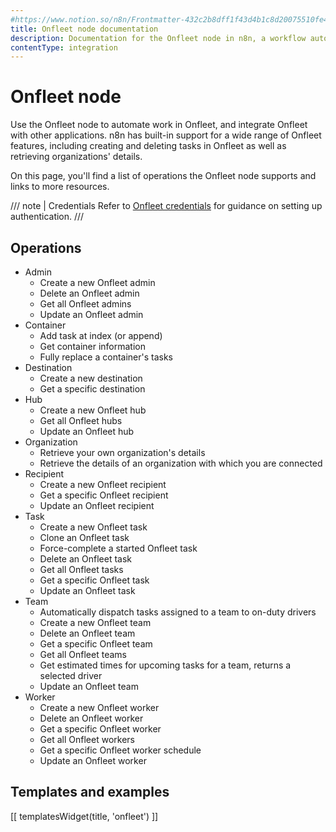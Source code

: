 ```yaml
---
#https://www.notion.so/n8n/Frontmatter-432c2b8dff1f43d4b1c8d20075510fe4
title: Onfleet node documentation
description: Documentation for the Onfleet node in n8n, a workflow automation platform. Includes details of operations and configuration, and links to examples and credentials information.
contentType: integration
---
```


# Onfleet node

Use the Onfleet node to automate work in Onfleet, and integrate Onfleet with other applications. n8n has built-in support for a wide range of Onfleet features, including creating and deleting tasks in Onfleet as well as retrieving organizations' details. 

On this page, you'll find a list of operations the Onfleet node supports and links to more resources.

/// note | Credentials
Refer to [Onfleet credentials](/integrations/builtin/credentials/onfleet/) for guidance on setting up authentication. 
///

## Operations

* Admin
    * Create a new Onfleet admin
    * Delete an Onfleet admin
    * Get all Onfleet admins
    * Update an Onfleet admin
* Container
    * Add task at index (or append)
    * Get container information
    * Fully replace a container's tasks
* Destination
    * Create a new destination
    * Get a specific destination
* Hub
    * Create a new Onfleet hub
    * Get all Onfleet hubs
    * Update an Onfleet hub
* Organization
    * Retrieve your own organization's details
    * Retrieve the details of an organization with which you are connected
* Recipient
    * Create a new Onfleet recipient
    * Get a specific Onfleet recipient
    * Update an Onfleet recipient
* Task
    * Create a new Onfleet task
    * Clone an Onfleet task
    * Force-complete a started Onfleet task
    * Delete an Onfleet task
    * Get all Onfleet tasks
    * Get a specific Onfleet task
    * Update an Onfleet task
* Team
    * Automatically dispatch tasks assigned to a team to on-duty drivers
    * Create a new Onfleet team
    * Delete an Onfleet team
    * Get a specific Onfleet team
    * Get all Onfleet teams
    * Get estimated times for upcoming tasks for a team, returns a selected driver
    * Update an Onfleet team
* Worker
    * Create a new Onfleet worker
    * Delete an Onfleet worker
    * Get a specific Onfleet worker
    * Get all Onfleet workers
    * Get a specific Onfleet worker schedule
    * Update an Onfleet worker

## Templates and examples

<!-- see https://www.notion.so/n8n/Pull-in-templates-for-the-integrations-pages-37c716837b804d30a33b47475f6e3780 -->
[[ templatesWidget(title, 'onfleet') ]]
